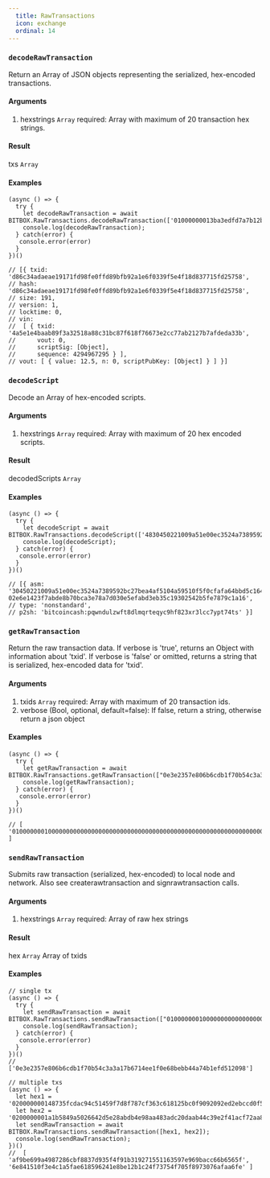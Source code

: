 ```yaml
---
  title: RawTransactions
  icon: exchange
  ordinal: 14
---
```


### `decodeRawTransaction`

Return an Array of JSON objects representing the serialized, hex-encoded transactions.

#### Arguments

1.  hexstrings `Array` required: Array with maximum of 20 transaction hex strings.

#### Result

txs `Array`

#### Examples


    (async () => {
      try {
        let decodeRawTransaction = await BITBOX.RawTransactions.decodeRawTransaction(['01000000013ba3edfd7a7b12b27ac72c3e67768f617fc81bc3888a51323a9fb8aa4b1e5e4a000000006a4730440220540986d1c58d6e76f8f05501c520c38ce55393d0ed7ed3c3a82c69af04221232022058ea43ed6c05fec0eccce749a63332ed4525460105346f11108b9c26df93cd72012103083dfc5a0254613941ddc91af39ff90cd711cdcde03a87b144b883b524660c39ffffffff01807c814a000000001976a914d7e7c4e0b70eaa67ceff9d2823d1bbb9f6df9a5188ac00000000']);
        console.log(decodeRawTransaction);
      } catch(error) {
       console.error(error)
      }
    })()

    // [{ txid: 'd86c34adaeae19171fd98fe0ffd89bfb92a1e6f0339f5e4f18d837715fd25758',
    // hash: 'd86c34adaeae19171fd98fe0ffd89bfb92a1e6f0339f5e4f18d837715fd25758',
    // size: 191,
    // version: 1,
    // locktime: 0,
    // vin:
    //  [ { txid: '4a5e1e4baab89f3a32518a88c31bc87f618f76673e2cc77ab2127b7afdeda33b',
    //      vout: 0,
    //      scriptSig: [Object],
    //      sequence: 4294967295 } ],
    // vout: [ { value: 12.5, n: 0, scriptPubKey: [Object] } ] }]


### `decodeScript`

Decode an Array of hex-encoded scripts.

#### Arguments

1.  hexstrings `Array` required: Array with maximum of 20 hex encoded scripts.

#### Result

decodedScripts `Array`

#### Examples


    (async () => {
      try {
        let decodeScript = await BITBOX.RawTransactions.decodeScript(['4830450221009a51e00ec3524a7389592bc27bea4af5104a59510f5f0cfafa64bbd5c164ca2e02206c2a8bbb47eabdeed52f17d7df668d521600286406930426e3a9415fe10ed592012102e6e1423f7abde8b70bca3e78a7d030e5efabd3eb35c19302542b5fe7879c1a16']);
        console.log(decodeScript);
      } catch(error) {
       console.error(error)
      }
    })()

    // [{ asm: '30450221009a51e00ec3524a7389592bc27bea4af5104a59510f5f0cfafa64bbd5c164ca2e02206c2a8bbb47eabdeed52f17d7df668d521600286406930426e3a9415fe10ed59201 02e6e1423f7abde8b70bca3e78a7d030e5efabd3eb35c19302542b5fe7879c1a16',
    // type: 'nonstandard',
    // p2sh: 'bitcoincash:pqwndulzwft8dlmqrteqyc9hf823xr3lcc7ypt74ts' }]


### `getRawTransaction`

Return the raw transaction data. If verbose is 'true', returns an Object with information about 'txid'. If verbose is 'false' or omitted, returns a string that is serialized, hex-encoded data for 'txid'.

#### Arguments

1.  txids `Array` required: Array with maximum of 20 transaction ids.
2.  verbose (Bool, optional, default=false): If false, return a string, otherwise return a json object

#### Examples


    (async () => {
      try {
        let getRawTransaction = await BITBOX.RawTransactions.getRawTransaction(["0e3e2357e806b6cdb1f70b54c3a3a17b6714ee1f0e68bebb44a74b1efd512098"]);
        console.log(getRawTransaction);
      } catch(error) {
       console.error(error)
      }
    })()

    // [ '01000000010000000000000000000000000000000000000000000000000000000000000000ffffffff0704ffff001d0104ffffffff0100f2052a0100000043410496b538e853519c726a2c91e61ec11600ae1390813a627c66fb8be7947be63c52da7589379515d4e0a604f8141781e62294721166bf621e73a82cbf2342c858eeac00000000' ]


### `sendRawTransaction`

Submits raw transaction (serialized, hex-encoded) to local node and network. Also see createrawtransaction and signrawtransaction calls.

#### Arguments

1.  hexstrings `Array` required: Array of raw hex strings

#### Result

hex `Array` Array of txids

#### Examples


    // single tx
    (async () => {
      try {
        let sendRawTransaction = await BITBOX.RawTransactions.sendRawTransaction(["01000000010000000000000000000000000000000000000000000000000000000000000000ffffffff0704ffff001d0104ffffffff0100f2052a0100000043410496b538e853519c726a2c91e61ec11600ae1390813a627c66fb8be7947be63c52da7589379515d4e0a604f8141781e62294721166bf621e73a82cbf2342c858eeac00000000"]);
        console.log(sendRawTransaction);
      } catch(error) {
       console.error(error)
      }
    })()
    // ['0e3e2357e806b6cdb1f70b54c3a3a17b6714ee1f0e68bebb44a74b1efd512098']

    // multiple txs
    (async () => {
      let hex1 = '020000000148735fcdac94c51459f7d8f787cf363c618125bc0f9092092ed2ebccd0f5557e0000000069463043021f4e3dd1fadb3e8fabdbd94b125d7e97932f72bb08118407e49cf505e7f5f63b022062eee3c5d94b4bc6b68ab0018876e9661b257f1e8487173876faccf7d3a2220541210313299e9ec7a9e62789094b850ab6f71df7c39af7c03568027c24d0bc9eda930dffffffff017b140000000000001976a914e11ed7fd6416d8f5c58a1cb3e1b0005c3cab092f88ac00000000';
      let hex2 = '0200000001a1b5849a5026642d5e28abdb4e98aa483adc20daab44c39e2f41acf72aa8c845000000006b483045022100994ab28c7df64852057c3ab965148ef2b5456233c12774087e88a62bbc27d4230220504d1096ac52915d32d2356ba5ae82f202543b88c24b4643800919e85da333984121039c48c06ce551810a2eeedf516c77995a922ca65c4e9e9a0a07288a6fae149eb2ffffffff013b1e0000000000001976a9140377597dd75d41398259c36d05a5a68ba0af782d88ac00000000';
      let sendRawTransaction = await BITBOX.RawTransactions.sendRawTransaction([hex1, hex2]);
      console.log(sendRawTransaction);
    })()
    //  [ 'af9be699a4987286cbf8837d935f4f91b319271551163597e969bacc66b6565f', '6e841510f3e4c1a5fae618596241e8be12b1c24f73754f705f8973076afaa6fe' ]
